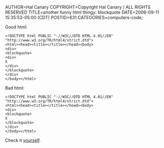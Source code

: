 AUTHOR=Hal Canary
COPYRIGHT=Copyright Hal Canary / ALL RIGHTS RESERVED
TITLE=another funny html thingy: blockquote
DATE=2006-09-11 15:35:53-05:00 (CDT)
POSTID=631
CATEGORIES=computers-code;

Good html:

    <!DOCTYPE html PUBLIC "-//W3C//DTD HTML 4.01//EN"
    "http://www.w3.org/TR/html4/strict.dtd">
    <html><head><title></title></head><body>
    <div>
    <blockquote>
    <div>
    X
    </div>
    </blockquote>
    </div>
    </body></html>

Bad html:

    <!DOCTYPE html PUBLIC "-//W3C//DTD HTML 4.01//EN"
    "http://www.w3.org/TR/html4/strict.dtd">
    <html><head><title></title></head><body>
    <div>
    <blockquote>
    X
    </blockquote>
    </div>
    </body></html>

Check it [yourself](http://validator.w3.org/).
